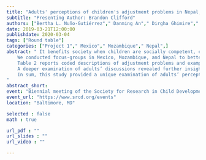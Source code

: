 ```yaml
---
title: "Adults' perceptions of children's adjustment problems in Nepal, Mexico, and Mozambique "
subtitle: "Presenting Author: Brandon Clifford"
authors: ["Bertha L. Nuño-Gutiérrez"," Danming An"," Dirgha Ghimire"," Jennifer E. Glick"," Natalie D. Eggum-Wilkens"," Ramos Muanamoha",]
date: 2019-03-21T12:00:00
publishdate: 2020-03-04
tags: ["Round table"]
categories: ["Project 1"," Mexico"," Mozambique"," Nepal",]
abstract: "	It benefits society when children are socially competent, engaged at school, and psychologically well. Children with adjustment problems have trouble being successful members of their communities. Most of what is known about children’s social-emotional adjustment is from studies of western, educated, industrialized, rich, and democratic societies, and may not generalize to most children (a.k.a. “WEIRD” results; Henrich, Heine, & Norenzayan, 2010). We know comparatively little about the unique problems and challenges facing children in other cultures. Thus, the purpose of this study was to develop a better understanding of conceptualizations of children’s adjustment problems in Mexico, Mozambique, and Nepal. 
	We conducted focus-groups in Mexico, Mozambique, and Nepal to better understand adults’ conceptualizations of adjustment problems. Parents and caregivers (N = 113, M = 38.55, SD = 8.69; 51.3% female) were asked, “Children sometimes behave in ways that are not appropriate. You do not like the way they are behaving. You want them to stop acting that way because it will make it more difficult for them interact with others and be successful in their schools, families, and communities. What types of behaviors make it difficult for children to be successful?” Focus-group discussions were transcribed into English, and independently coded by two people into themes informed by the adjustment problems literature and patterns in the data (Table 1). Discrepancies were resolved through consensus. 
	Table 2 reports coded descriptions of adjustment problems and example quotations. Externalizing and other problems were described in all focus groups, yet, internalizing problems were scarcely (only withdrawal descriptions in Nepal and Mozambique) or never (Mexico) discussed. Internalizing problems are commonly identified in “WEIRD,” and occasionally examined and identified in non-“WEIRD,” samples of children and adolescents (e.g., Eggum-Wilkens, Zhang, & Farago, 2017). Perhaps internalizing problems were not as salient as externalizing problems for our adults because the discussion prompt emphasized behavior. In addition, emotional liability was highlighted in the Mexico and Mozambique focus groups, but not the Nepal focus group, perhaps a result of the emotion socialization practices of some ethnic groups  (Cole, Bruschi, & Tamang, 2002)
	A deeper examination of adults’ discussions revealed further insight into the adjustment problems of each culture. For example, many Mozambican and Nepali adults raised the issue of children’s disrespect to non-parental adults in the community suggesting an emphasis on respect for all adults. Further, many adults in Mexico and Mozambique expressed concerns over children’s early romantic relationships and teen pregnancy, prevalent social problems in their countries (UNICEF, 2012). Finally, drug addiction, smoking, and drinking alcohol were universally highlighted as major concerns.
	In sum, this study provided a unique examination of adults’ perceptions of adjustment problems facing children in three countries. Our data were particularly useful in providing a detailed look at adults’ perceptions of externalizing problems in these cultures. Future work should explicitly investigate internalizing problems in non-“WEIRD” societies.
"
abstract_short: 
event: "Biennial meeting of the Society for Research in Child Development"
event_url: "https://www.srcd.org/events"
location: "Baltimore, MD"

selected : false
math : true

url_pdf : ""
url_slides : ""
url_video : ""

---
```

